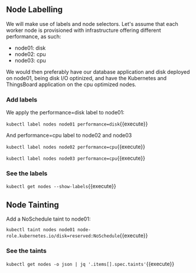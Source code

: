 ## Node Labelling

We will make use of labels and node selectors. Let's assume that each worker node is provisioned with infrastructure offering different performance, as such:

- node01: disk
- node02: cpu
- node03: cpu

We would then preferably have our database application and disk deployed on node01, being disk I/O optinized, and have the Kubernetes and ThingsBoard application on the cpu optimized nodes.

### Add labels

We apply the performance=disk label to node01:

`kubectl label nodes node01 performance=disk`{{execute}}

And performance=cpu label to node02 and node03

`kubectl label nodes node02 performance=cpu`{{execute}}

`kubectl label nodes node03 performance=cpu`{{execute}}

### See the labels

`kubectl get nodes --show-labels`{{execute}}

## Node Tainting

Add a NoSchedule taint to node01:

`kubectl taint nodes node01 node-role.kubernetes.io/disk=reserved:NoSchedule`{{execute}}

### See the taints

`kubectl get nodes -o json | jq '.items[].spec.taints'`{{execute}}
